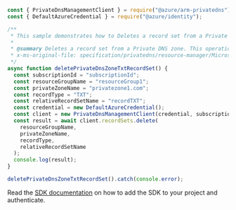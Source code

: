 ```javascript
const { PrivateDnsManagementClient } = require("@azure/arm-privatedns");
const { DefaultAzureCredential } = require("@azure/identity");

/**
 * This sample demonstrates how to Deletes a record set from a Private DNS zone. This operation cannot be undone.
 *
 * @summary Deletes a record set from a Private DNS zone. This operation cannot be undone.
 * x-ms-original-file: specification/privatedns/resource-manager/Microsoft.Network/stable/2020-06-01/examples/RecordSetTXTDelete.json
 */
async function deletePrivateDnsZoneTxtRecordSet() {
  const subscriptionId = "subscriptionId";
  const resourceGroupName = "resourceGroup1";
  const privateZoneName = "privatezone1.com";
  const recordType = "TXT";
  const relativeRecordSetName = "recordTXT";
  const credential = new DefaultAzureCredential();
  const client = new PrivateDnsManagementClient(credential, subscriptionId);
  const result = await client.recordSets.delete(
    resourceGroupName,
    privateZoneName,
    recordType,
    relativeRecordSetName
  );
  console.log(result);
}

deletePrivateDnsZoneTxtRecordSet().catch(console.error);
```

Read the [SDK documentation](https://github.com/Azure/azure-sdk-for-js/blob/%40azure%2Farm-privatedns_3.0.1/sdk/privatedns/arm-privatedns/README.md) on how to add the SDK to your project and authenticate.

